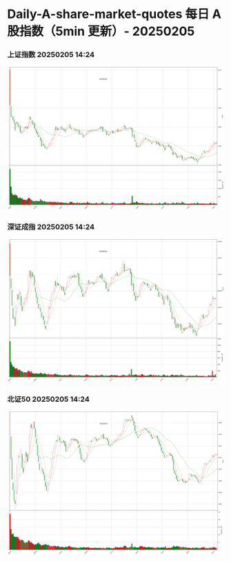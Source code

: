 
# Daily-A-share-market-quotes 每日 A 股指数（5min 更新）- 20250205

### 上证指数 20250205 14:24
![](./fig/2025/2/20250205-sh000001.png)

### 深证成指 20250205 14:24
![](./fig/2025/2/20250205-sz399001.png)

### 北证50 20250205 14:24
![](./fig/2025/2/20250205-bj899050.png)
